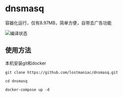 # dnsmasq

容器化运行，仅有8.97MB，简单方便，自带去广告功能

![编译状态](https://github.com/lostmaniac/dnsmasq/workflows/Github%20Build%20Image/badge.svg?branch=master)

## 使用方法

本机安装git和docker

```git clone https://github.com/lostmaniac/dnsmasq.git```

```cd dnsmasq```

```docker-compose up -d```
